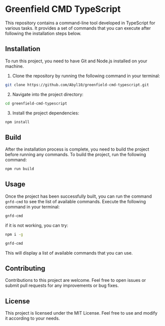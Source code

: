 # Greenfield CMD TypeScript

This repository contains a command-line tool developed in TypeScript for various tasks. It provides a set of commands that you can execute after following the installation steps below.

## Installation

To run this project, you need to have Git and Node.js installed on your machine.

1. Clone the repository by running the following command in your terminal:
```bash
git clone https://github.com/Abyl10/greenfield-cmd-typescript.git
```

2. Navigate into the project directory:
```bash
cd greenfield-cmd-typescript
```

3. Install the project dependencies:
```bash
npm install
```

## Build

After the installation process is complete, you need to build the project before running any commands. To build the project, run the following command:
```bash
npm run build
```


## Usage

Once the project has been successfully built, you can run the command `gnfd-cmd` to see the list of available commands. Execute the following command in your terminal:
```bash
gnfd-cmd
```
if it is not working, you can try: 
```bash
npm i -g 

gnfd-cmd
``` 

This will display a list of available commands that you can use.

## Contributing

Contributions to this project are welcome. Feel free to open issues or submit pull requests for any improvements or bug fixes.

## License

This project is licensed under the MIT License. Feel free to use and modify it according to your needs.
